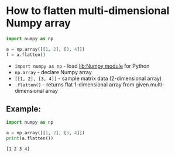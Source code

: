 # How to flatten multi-dimensional Numpy array

```python
import numpy as np

a = np.array([[1, 2], [3, 4]])
f = a.flatten()
```

- `import numpy as np` - load [lib:Numpy module](/python-numpy/how-to-install-python-numpy-lib) for Python
- `np.array` - declare Numpy array
- `[[1, 2], [3, 4]]` - sample matrix data (2-dimensional array)
- `.flatten()` - returns flat 1-dimensional array from given multi-dimensional array

## Example: 
```python
import numpy as np

a = np.array([[1, 2], [3, 4]])
print(a.flatten())
```
```
[1 2 3 4]

```

